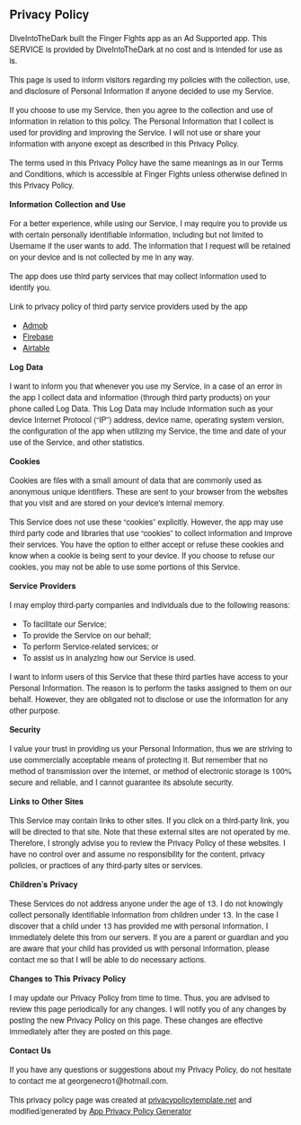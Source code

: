 <html>

<head>
    <meta charset='utf-8'>
    <meta name='viewport' content='width=device-width'>
    <title>Privacy Policy</title>
    <style>
        body {
            font-family: 'Helvetica Neue', Helvetica, Arial, sans-serif;
            padding: 1em;
        }
    </style>
</head>

<body>
    <h2>Privacy Policy</h2>
    <p>
        DiveIntoTheDark built the Finger Fights app as an Ad Supported app. This SERVICE is provided by DiveIntoTheDark at no cost and is intended for use as is.
    </p>
    <p>
        This page is used to inform visitors regarding my policies with the collection, use, and disclosure of Personal Information if anyone decided to use my Service.
    </p>
    <p>
        If you choose to use my Service, then you agree to the collection and use of information in relation to this policy. The Personal Information that I collect is used for providing and improving the Service. I will not use or share your information with anyone except as described in this Privacy Policy.
    </p>
    <p>
        The terms used in this Privacy Policy have the same meanings as in our Terms and Conditions, which is accessible at Finger Fights unless otherwise defined in this Privacy Policy.
    </p>
    <p><strong>Information Collection and Use</strong></p>
    <p>
        For a better experience, while using our Service, I may require you to provide us with certain personally identifiable information, including but not limited to Username if the user wants to add. The information that I request will be retained on your device and is not collected by me in any way.
    </p>
    <p>
        The app does use third party services that may collect information used to identify you.
    </p>
    <div>
        <p>
            Link to privacy policy of third party service providers used by the app
        </p>
        <ul>
            <li><a href="https://support.google.com/admob/answer/6128543?hl=en" target="_blank">Admob</a></li>
            <li><a href="https://firebase.google.com/support/privacy" target="_blank">Firebase</a></li>
            <li><a href="https://airtable.com/privacy" target="_blank">Airtable</a></li>
            <!---->
            <!---->
            <!---->
            <!---->
            <!---->
            <!---->
            <!---->
            <!---->
            <!---->
            <!---->
            <!---->
        </ul>
    </div>
    <p><strong>Log Data</strong></p>
    <p>
        I want to inform you that whenever you use my Service, in a case of an error in the app I collect data and information (through third party products) on your phone called Log Data. This Log Data may include information such as your device Internet Protocol (“IP”) address, device name, operating system version, the configuration of the app when utilizing my Service, the time and date of your use of the Service, and other statistics.
    </p>
    <p><strong>Cookies</strong></p>
    <p>
        Cookies are files with a small amount of data that are commonly used as anonymous unique identifiers. These are sent to your browser from the websites that you visit and are stored on your device's internal memory.
    </p>
    <p>
        This Service does not use these “cookies” explicitly. However, the app may use third party code and libraries that use “cookies” to collect information and improve their services. You have the option to either accept or refuse these cookies and know when a cookie is being sent to your device. If you choose to refuse our cookies, you may not be able to use some portions of this Service.
    </p>
    <p><strong>Service Providers</strong></p>
    <p>
        I may employ third-party companies and individuals due to the following reasons:
    </p>
    <ul>
        <li>To facilitate our Service;</li>
        <li>To provide the Service on our behalf;</li>
        <li>To perform Service-related services; or</li>
        <li>To assist us in analyzing how our Service is used.</li>
    </ul>
    <p>
        I want to inform users of this Service that these third parties have access to your Personal Information. The reason is to perform the tasks assigned to them on our behalf. However, they are obligated not to disclose or use the information for any other purpose.
    </p>
    <p><strong>Security</strong></p>
    <p>
        I value your trust in providing us your Personal Information, thus we are striving to use commercially acceptable means of protecting it. But remember that no method of transmission over the internet, or method of electronic storage is 100% secure and reliable, and I cannot guarantee its absolute security.
    </p>
    <p><strong>Links to Other Sites</strong></p>
    <p>
        This Service may contain links to other sites. If you click on a third-party link, you will be directed to that site. Note that these external sites are not operated by me. Therefore, I strongly advise you to review the Privacy Policy of these websites. I have no control over and assume no responsibility for the content, privacy policies, or practices of any third-party sites or services.
    </p>
    <p><strong>Children’s Privacy</strong></p>
    <p>
        These Services do not address anyone under the age of 13. I do not knowingly collect personally identifiable information from children under 13. In the case I discover that a child under 13 has provided me with personal information, I immediately delete this from our servers. If you are a parent or guardian and you are aware that your child has provided us with personal information, please contact me so that I will be able to do necessary actions.
    </p>
    <p><strong>Changes to This Privacy Policy</strong></p>
    <p>
        I may update our Privacy Policy from time to time. Thus, you are advised to review this page periodically for any changes. I will notify you of any changes by posting the new Privacy Policy on this page. These changes are effective immediately after they are posted on this page.
    </p>
    <p><strong>Contact Us</strong></p>
    <p>
        If you have any questions or suggestions about my Privacy Policy, do not hesitate to contact me at georgenecro1@hotmail.com.
    </p>
    <p>
        This privacy policy page was created at
        <a href="https://privacypolicytemplate.net" target="_blank">privacypolicytemplate.net</a> and modified/generated by
        <a href="https://app-privacy-policy-generator.firebaseapp.com/" target="_blank">App Privacy Policy Generator</a></p>
</body>

</html>
